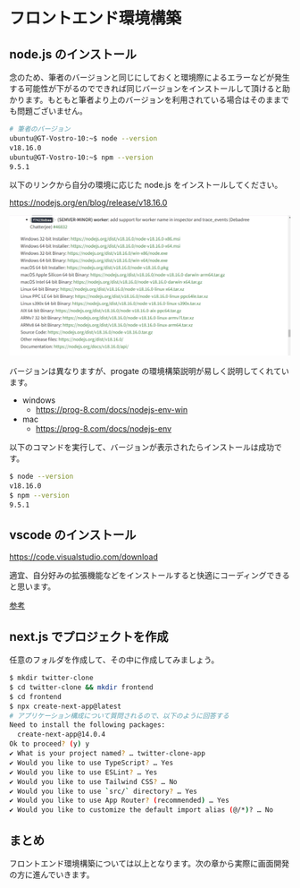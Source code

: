 # フロントエンド環境構築

## node.js のインストール

念のため、筆者のバージョンと同じにしておくと環境際によるエラーなどが発生する可能性が下がるのでできれば同じバージョンをインストールして頂けると助かります。もともと筆者より上のバージョンを利用されている場合はそのままでも問題ございません。

```bash
# 筆者のバージョン
ubuntu@GT-Vostro-10:~$ node --version
v18.16.0
ubuntu@GT-Vostro-10:~$ npm --version
9.5.1
```

以下のリンクから自分の環境に応じた node.js をインストールしてください。

https://nodejs.org/en/blog/release/v18.16.0

![node.js](/1章-frontend環境構築/test.png)

バージョンは異なりますが、progate の環境構築説明が易しく説明してくれています。

- windows
  - https://prog-8.com/docs/nodejs-env-win
- mac
  - https://prog-8.com/docs/nodejs-env

以下のコマンドを実行して、バージョンが表示されたらインストールは成功です。

```bash
$ node --version
v18.16.0
$ npm --version
9.5.1
```

## vscode のインストール

https://code.visualstudio.com/download

適宜、自分好みの拡張機能などをインストールすると快適にコーディングできると思います。

[参考](https://ugo.tokyo/react-vsc/)

## next.js でプロジェクトを作成

任意のフォルダを作成して、その中に作成してみましょう。

```bash
$ mkdir twitter-clone
$ cd twitter-clone && mkdir frontend
$ cd frontend
$ npx create-next-app@latest
# アプリケーション構成について質問されるので、以下のように回答する
Need to install the following packages:
  create-next-app@14.0.4
Ok to proceed? (y) y
✔ What is your project named? … twitter-clone-app
✔ Would you like to use TypeScript? … Yes
✔ Would you like to use ESLint? … Yes
✔ Would you like to use Tailwind CSS? … No
✔ Would you like to use `src/` directory? … Yes
✔ Would you like to use App Router? (recommended) … Yes
✔ Would you like to customize the default import alias (@/*)? … No
```

## まとめ

フロントエンド環境構築については以上となります。次の章から実際に画面開発の方に進んでいきます。
